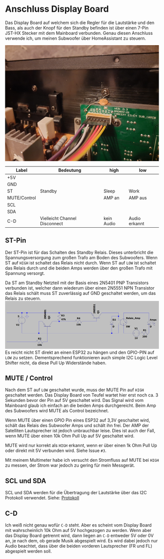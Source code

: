 # Anschluss Display Board
Das Display Board auf welchem sich die Regler für die Lautstärke und den Bass, als auch der Knopf für den Standby befinden ist über einen 7-Pin JST-HX Stecker mit dem Mainboard verbunden. Genau diesen Anschluss verwende ich, um meinen Subwoofer über HomeAssistant zu steuern.

![Bild vom Anschluss am Mainboard](../../Bilder/20240312_200411.jpg)

| Label        | Bedeutung                     | high       | low           |
| ------------ | ----------------------------- | ---------- | ------------- |
| +5V          |                               |            |               |
| GND          |                               |            |               |
| ST           | Standby                       | Sleep      | Work          |
| MUTE/Control |                               | AMP an     | AMP aus       |
| SCL          |                               |            |               |
| SDA          |                               |            |               |
| C-D          | Vielleicht Channel Disconnect | kein Audio | Audio erkannt |

## ST-Pin
Der ST-Pin ist für das Schalten des Standby Relais. Dieses unterbricht die Spannungsversorgung zum großen Trafo am Boden des Subwoofers. Wenn ST auf `HIGH` ist schaltet das Relais nicht durch. Wenn ST auf `LOW` ist schaltet das Relais durch und die beiden Amps werden über den großen Trafo mit Spannung versorgt.

Da ST am Standby Netzteil mit der Basis eines 2N5401 PNP Transistors verbunden ist, welcher dann wiederum über einen 2N5551 NPN Transistor das Relais schält muss ST zuverlässig auf GND geschaltet werden, um das Relais zu steuern.
![Schaltplan Standby Relais](<../../LT Spice/Standby Relais.png>)
Es reicht nicht ST direkt an einen ESP32 zu hängen und den GPIO-PIN auf `LOW` zu setzen. Dementsprechend funktionieren auch simple I2C Logic Level Shifter nicht, da diese Pull Up Widerstände haben.

## MUTE / Control
Nach dem ST auf `LOW` geschaltet wurde, muss der MUTE Pin auf `HIGH` geschaltet werden. Das Display Board von Teufel wartet hier erst noch ca. 3 Sekunden bevor der Pin auf 5V geschaltet wird. Das Signal wird vom Mainboard glaub ich einfach an die beiden Amps durchgereicht. Beim Amp des Subwoofers wird MUTE als Control bezeichnet.

Wenn MUTE über einen GPIO Pin eines ESP32 auf 3,3V geschaltet wird, schält das Relais des Subwoofer Amps und schält ihn frei. Der AMP der Satelliten Lautsprecher ist jedoch unbrauchbar leise. Dies ist auch der Fall, wenn MUTE über einen 10k Ohm Pull Up auf 5V geschaltet wird.

MUTE wird nur korrekt als `HIGH` erkannt, wenn er über einen 1k Ohm Pull Up oder direkt mit 5V verbunden wird. Siehe Issue `#3`.

Mit meinem Multimeter habe ich versucht den Stromfluss auf MUTE bei `HIGH` zu messen, der Strom war jedoch zu gering für mein Messgerät.

## SCL und SDA
SCL und SDA werden für die Übertragung der Lautstärke über das I2C Protokoll verwendet. Siehe: [Protokoll](Protokoll.md)

## C-D
Ich weiß nicht genau wofür `C-D` steht. Aber es scheint vom Display Board mit wahrscheinlich 10k Ohm auf 5V hochgezogen zu werden. Wenn aber das Display Board getrennt wird, dann liegen an `C-D` entweder 5V oder 0V an, je nach dem, ob gerade Musik abgespielt wird. Es wird dabei jedoch nur Audio beachtet, dass über die beiden vorderen Lautsprecher (FR und FL) abgespielt werden soll. 
